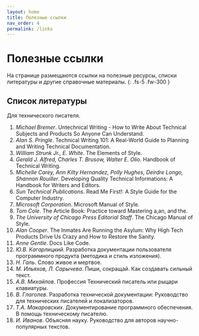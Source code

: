 ```yaml
---
layout: home
title: Полезные ссылки
nav_order: 4
permalink: /links
---
```


# Полезные ссылки
На странице размещаются ссылки на полезные ресурсы, списки литературы и другие справочные материалы.
{: .fs-5 .fw-300 }

## Список литературы 
Для технического писателя.
1. *Michael Bremer*. Untechnical Writing - How to Write About Technical Subjects and Products So Anyone Can Understand.
2. *Alan S. Pringle*. Technical Writing 101: A Real-World Guide to Planning and Writing Technical Documentation.
3. *William Strunk Jr., E. White*. The Elements of Style.
4. *Gerald J. Alfred, Charles T. Brusow, Walter E. Olio*. Handbook of Technical Writing.
5. *Michelle Carey, Ann Kilty Hernandez, Polly Hughes, Deirdre Longo, Shannon Rouiller*. Developing Quality Technical Informations: A Handbook for Writers and Editors.
6. *Sun Technical Publications*. Read Me First!: A Style Guide for the Computer Industry.
7. *Microsoft Corporation*. Microsoft Manual of Style.
8. *Tom Cole*. The Article Book: Practice toward Mastering a,an, and the.
9. *The University of Chicago Press Editorial Staff*. The Chicago Manual of Style.
10. *Alan Cooper*. The Inmates Are Running the Asylum: Why High Tech Products Drive Us Crazy and How to Restore the Sanity.
11. *Anne Gentle*. Docs Like Code.
12. *Ю.В. Кагарлицкий*. Разработка документации пользователя программного продукта (методика и стиль изложения).
13. *Н. Галь*. Слово живое и мертвое.
14. *М. Ильяхов, Л. Сарычева*. Пиши, сокращай. Как создавать сильный текст.
15. *А.В. Михайлов*. Профессия Технический писатель или рыцари клавиатуры.
16. *В. Глаголев*. Разработка технической документации: Руководство для технических писателей и локализаторов.
17. *Т.А. Макаровских*. Документирование программного обеспечения. В помощь техническому писателю.
18. *И. Иванов*. Объясняя науку. Руководство для авторов научно-популярных текстов.

